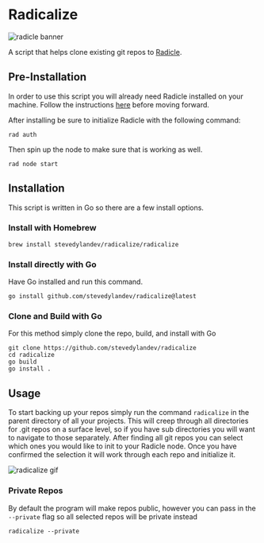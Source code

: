 # Radicalize

![radicle banner](https://dweb.mypinata.cloud/ipfs/QmUFwBiweWHtGBxftQ7xNpiS5xSBHJyZJgsHXXGRy2qyLH)

A script that helps clone existing git repos to [Radicle](https://radicle.xyz).

## Pre-Installation

In order to use this script you will already need Radicle installed on your machine. Follow the instructions [here](https://radicle.xyz/#get-started) before moving forward.

After installing be sure to initialize Radicle with the following command:

```
rad auth
```

Then spin up the node to make sure that is working as well.

```
rad node start
```

## Installation

This script is written in Go so there are a few install options.

### Install with Homebrew
```
brew install stevedylandev/radicalize/radicalize
```

### Install directly with Go
Have Go installed and run this command.
```
go install github.com/stevedylandev/radicalize@latest
```

### Clone and Build with Go
For this method simply clone the repo, build, and install with Go
```
git clone https://github.com/stevedylandev/radicalize
cd radicalize
go build
go install .
```

## Usage

To start backing up your repos simply run the command `radicalize` in the parent directory of all your projects. This will creep through all directories for .git repos on a surface level, so if you have sub directories you will want to navigate to those separately. After finding all git repos you can select which ones you would like to init to your Radicle node. Once you have confirmed the selection it will work through each repo and initialize it.

![radicalize gif](https://dweb.mypinata.cloud/ipfs/QmbZtL6AojCedVNam2WMTSt6amdegzcc1h6RApTpFGTYgt)

### Private Repos

By default the program will make repos public, however you can pass in the `--private` flag so all selected repos will be private instead

```
radicalize --private
```
